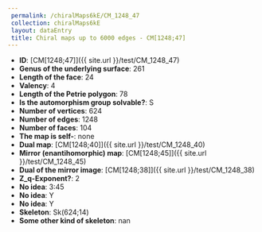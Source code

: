 ```yaml
--- 
 permalink: /chiralMaps6kE/CM_1248_47 
 collection: chiralMaps6kE
 layout: dataEntry
 title: Chiral maps up to 6000 edges - CM[1248;47]
---
```


- **ID**: [CM[1248;47]]({{ site.url }}/test/CM_1248_47)
- **Genus of the underlying surface**: 261
- **Length of the face**: 24
- **Valency**: 4
- **Length of the Petrie polygon**: 78
- **Is the automorphism group solvable?**: S
- **Number of vertices**: 624
- **Number of edges**: 1248
- **Number of faces**: 104
- **The map is self-**: none
- **Dual map**: [CM[1248;40]]({{ site.url }}/test/CM_1248_40)
- **Mirror (enantihomorphic) map**: [CM[1248;45]]({{ site.url }}/test/CM_1248_45)
- **Dual of the mirror image**: [CM[1248;38]]({{ site.url }}/test/CM_1248_38)
- **Z_q-Exponent?**: 2
- **No idea**:  3:45
- **No idea**: Y
- **No idea**: Y
- **Skeleton**: Sk(624;14)
- **Some other kind of skeleton**: nan
